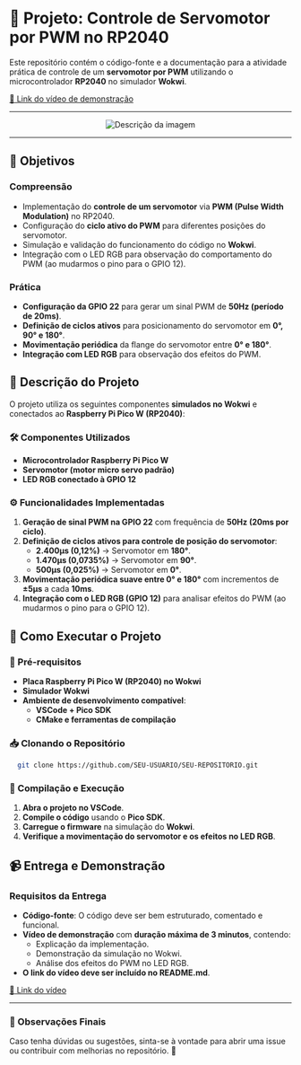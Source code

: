 
# 📡 Projeto: Controle de Servomotor por PWM no RP2040

Este repositório contém o código-fonte e a documentação para a atividade prática de controle de um **servomotor por PWM** utilizando o microcontrolador **RP2040** no simulador **Wokwi**.

[🎥 Link do vídeo de demonstração](https://youtu.be/mNFBqZ3xy9g)

---

<div align="center">
  <img src="https://github.com/user-attachments/assets/4253a27f-e135-4409-a283-20f29f11e863" alt="Descrição da imagem">
</div>

---

## 🎯 Objetivos

### Compreensão
- Implementação do **controle de um servomotor** via **PWM (Pulse Width Modulation)** no RP2040.
- Configuração do **ciclo ativo do PWM** para diferentes posições do servomotor.
- Simulação e validação do funcionamento do código no **Wokwi**.
- Integração com o LED RGB para observação do comportamento do PWM (ao mudarmos o pino para o GPIO 12).

### Prática
- **Configuração da GPIO 22** para gerar um sinal PWM de **50Hz (período de 20ms)**.
- **Definição de ciclos ativos** para posicionamento do servomotor em **0°, 90° e 180°**.
- **Movimentação periódica** da flange do servomotor entre **0° e 180°**.
- **Integração com LED RGB** para observação dos efeitos do PWM.

## 📝 Descrição do Projeto

O projeto utiliza os seguintes componentes **simulados no Wokwi** e conectados ao **Raspberry Pi Pico W (RP2040)**:

### 🛠️ Componentes Utilizados
- **Microcontrolador Raspberry Pi Pico W**
- **Servomotor (motor micro servo padrão)**
- **LED RGB conectado à GPIO 12**

### ⚙️ Funcionalidades Implementadas
1. **Geração de sinal PWM na GPIO 22** com frequência de **50Hz (20ms por ciclo)**.
2. **Definição de ciclos ativos para controle de posição do servomotor**:
   - **2.400µs (0,12%)** → Servomotor em **180°**.
   - **1.470µs (0,0735%)** → Servomotor em **90°**.
   - **500µs (0,025%)** → Servomotor em **0°**.
3. **Movimentação periódica suave entre 0° e 180°** com incrementos de **±5µs** a cada **10ms**.
4. **Integração com o LED RGB (GPIO 12)** para analisar efeitos do PWM (ao mudarmos o pino para o GPIO 12).

## 🚀 Como Executar o Projeto

### 📌 Pré-requisitos
- **Placa Raspberry Pi Pico W (RP2040) no Wokwi**
- **Simulador Wokwi**
- **Ambiente de desenvolvimento compatível**:
  - **VSCode + Pico SDK**
  - **CMake e ferramentas de compilação**

### 📥 Clonando o Repositório
```bash
  git clone https://github.com/SEU-USUARIO/SEU-REPOSITORIO.git
```

### 🔧 Compilação e Execução
1. **Abra o projeto no VSCode**.
2. **Compile o código** usando o **Pico SDK**.
3. **Carregue o firmware** na simulação do **Wokwi**.
4. **Verifique a movimentação do servomotor e os efeitos no LED RGB**.

## 📹 Entrega e Demonstração

### Requisitos da Entrega
- **Código-fonte**: O código deve ser bem estruturado, comentado e funcional.
- **Vídeo de demonstração** com **duração máxima de 3 minutos**, contendo:
  - Explicação da implementação.
  - Demonstração da simulação no Wokwi.
  - Análise dos efeitos do PWM no LED RGB.
- **O link do vídeo deve ser incluído no README.md**.

[🎥 Link do vídeo](https://youtu.be/mNFBqZ3xy9g)

---
### 📌 Observações Finais
Caso tenha dúvidas ou sugestões, sinta-se à vontade para abrir uma issue ou contribuir com melhorias no repositório. 🚀
